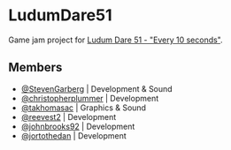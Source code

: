# LudumDare51
Game jam project for [Ludum Dare 51 - "Every 10 seconds"](https://ldjam.com/events/ludum-dare/51).

## Members
- [@StevenGarberg](https://github.com/StevenGarberg) | Development & Sound
- [@christopherplummer](https://github.com/christopherplummer) | Development
- [@takhomasac](https://github.com/takhomasac) | Graphics & Sound
- [@reevest2](https://github.com/reevest2) | Development
- [@johnbrooks92](https://github.com/johnbrooks92) | Development
- [@jortothedan](https://github.com/jortothedan) | Development
